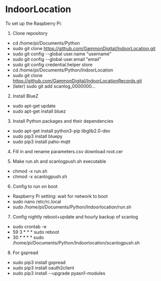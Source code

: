 # IndoorLocation
To set up the Raspberry Pi:

1. Clone repository
- cd /home/pi/Documents/Python
- sudo git clone https://github.com/GammonDigital/IndoorLocation.git
- sudo git config --global user.name "username"
- sudo git config --global user.email "email"
- sudo git config credential.helper store
- cd /home/pi/Documents/Python/IndoorLocation
- sudo git clone https://github.com/GammonDigital/IndoorLocationRecords.git
- (later) sudo git add scanlog_0000000...

2. Install BlueZ
- sudo apt-get update
- sudo apt-get install bluez

3. Install Python packages and their dependencies
- sudo apt-get install python3-pip libglib2.0-dev
- sudo pip3 install bluepy
- sudo pip3 install paho-mqtt

4. Fill in and rename parameters.csv download root.cer

5. Make run.sh and scanlogpush.sh executable
- chmod -x run.sh
- chmod -x scanlogpush.sh

6. Config to run on boot
- Raspberry Pi setting: wait for network to boot
- sudo nano /etc/rc.local
- sudo /home/pi/Documents/Python/Indoorlocation/run.sh

7. Config nightly reboot+update and hourly backup of scanlog 
- sudo crontab -e
- 59 3 * * * sudo reboot
- 30 * * * * sudo /home/pi/Documents/Python/Indoorlocation/scanlogpush.sh

8. For gspread
- sudo pip3 install gspread
- sudo pip3 install oauth2client
- sudo pip3 install --upgrade pyasn1-modules
